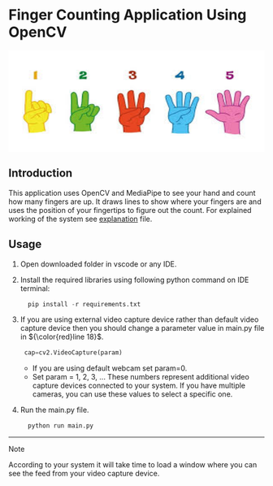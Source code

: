 # Finger Counting Application Using OpenCV

<img align="center" alt="Coding" width="100%" height='200px' src="fc.jfif">

## Introduction

This application uses OpenCV and MediaPipe to see your hand and count how many fingers are up. It draws lines to show where your fingers are and uses the position of your fingertips to figure out the count. For explained working of the system see [explanation]() file.

## Usage

1. Open downloaded folder in vscode or any IDE.
2. Install the required libraries using following python command on IDE terminal:
   
   ```python
     pip install -r requirements.txt
   ```
3. If you are using external video capture device rather than default video capture device then you should change a parameter value in main.py file in ${\color{red}line 18}$.

   ```python
    cap=cv2.VideoCapture(param)
   ```
   +  If you are using default webcam set param=0.
   +  Set param = 1, 2, 3, ... These numbers represent additional video capture devices connected to your system. If you have multiple cameras, you can use these values to select a specific one.   

   
5. Run the main.py file.

   ```python
     python run main.py
   ```
___
 > [!NOTE]
 > According to your system it will take time to load a window where you can see the feed from your video capture device.
